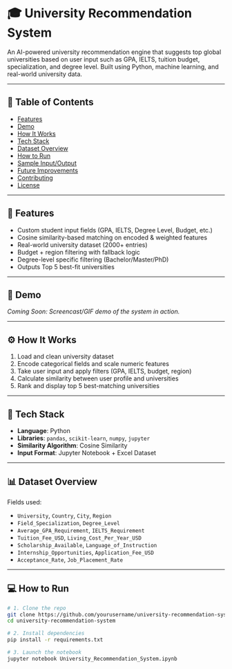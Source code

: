 # 🎓 University Recommendation System

An AI-powered university recommendation engine that suggests top global universities based on user input such as GPA, IELTS, tuition budget, specialization, and degree level. Built using Python, machine learning, and real-world university data.

---

## 📌 Table of Contents

- [Features](#-features)
- [Demo](#-demo)
- [How It Works](#-how-it-works)
- [Tech Stack](#-tech-stack)
- [Dataset Overview](#-dataset-overview)
- [How to Run](#-how-to-run)
- [Sample Input/Output](#-sample-inputoutput)
- [Future Improvements](#-future-improvements)
- [Contributing](#-contributing)
- [License](#-license)

---

## 🚀 Features

- Custom student input fields (GPA, IELTS, Degree Level, Budget, etc.)
- Cosine similarity-based matching on encoded & weighted features
- Real-world university dataset (2000+ entries)
- Budget + region filtering with fallback logic
- Degree-level specific filtering (Bachelor/Master/PhD)
- Outputs Top 5 best-fit universities

---

## 🎥 Demo

*Coming Soon: Screencast/GIF demo of the system in action.*

---

## ⚙️ How It Works

1. Load and clean university dataset  
2. Encode categorical fields and scale numeric features  
3. Take user input and apply filters (GPA, IELTS, budget, region)  
4. Calculate similarity between user profile and universities  
5. Rank and display top 5 best-matching universities

---

## 🧰 Tech Stack

- **Language**: Python  
- **Libraries**: `pandas`, `scikit-learn`, `numpy`, `jupyter`  
- **Similarity Algorithm**: Cosine Similarity  
- **Input Format**: Jupyter Notebook + Excel Dataset

---

## 📊 Dataset Overview

Fields used:
- `University`, `Country`, `City`, `Region`
- `Field_Specialization`, `Degree_Level`
- `Average_GPA_Requirement`, `IELTS_Requirement`
- `Tuition_Fee_USD`, `Living_Cost_Per_Year_USD`
- `Scholarship_Available`, `Language_of_Instruction`
- `Internship_Opportunities`, `Application_Fee_USD`
- `Acceptance_Rate`, `Job_Placement_Rate`

---

## 💻 How to Run

```bash
# 1. Clone the repo
git clone https://github.com/yourusername/university-recommendation-system.git
cd university-recommendation-system

# 2. Install dependencies
pip install -r requirements.txt

# 3. Launch the notebook
jupyter notebook University_Recommendation_System.ipynb
